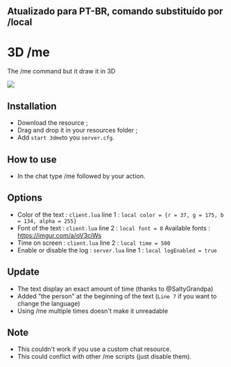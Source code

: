 ###
## Atualizado para PT-BR, comando substituído por /local
##
# 3D /me
The /me command but it draw it in 3D

<img src=https://i.imgur.com/VUO7GWD.jpg>

## Installation
* Download the resource ;
* Drag and drop it in your resources folder ;
* Add ```start 3dme```to you ```server.cfg```.

## How to use
* In the chat type /me followed by your action.

## Options 
* Color of the text : ```client.lua``` line 1 : ```local color = {r = 37, g = 175, b = 134, alpha = 255}```
* Font of the text : ```client.lua``` line 2 : ```local font = 0``` Available fonts : https://imgur.com/a/oV3ciWs
* Time on screen : ```client.lua``` line 2 : ```local time = 500```
* Enable or disable the log : ```server.lua``` line 1 : ```local logEnabled = true```

## Update
* The text display an exact amount of time (thanks to @SaltyGrandpa)
* Added "the person" at the beginning of the text (```Line 7``` if you want to change the language)
* Using /me multiple times doesn't make it unreadable

## Note
* This couldn't work if you use a custom chat resource.
* This could conflict with other /me scripts (just disable them).
